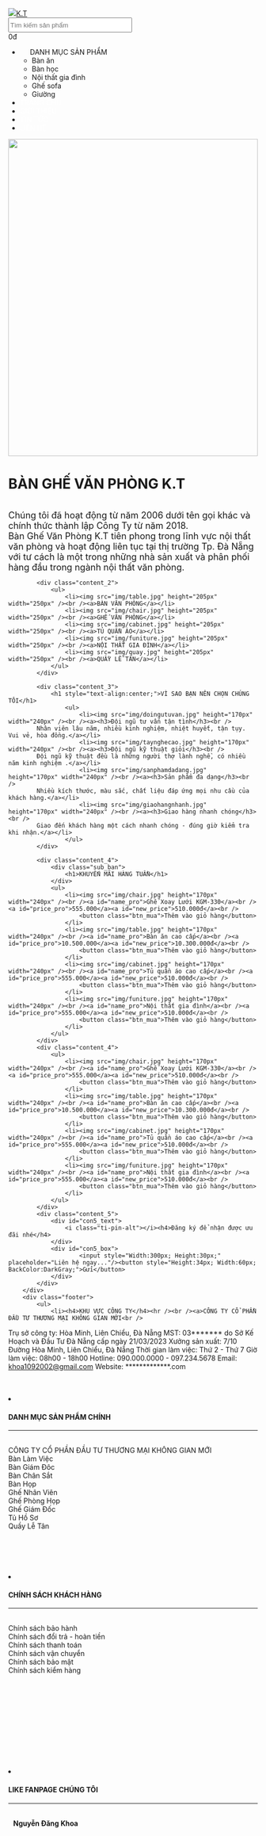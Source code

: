 <!DOCTYPE html>

<html>
<head runat="server">
    <title>Trang Chủ - Bàn ghế văn phòng giá rẻ</title>
    <asp:ContentPlaceHolder ID="head" runat="server">
    </asp:ContentPlaceHolder>
    <link rel="shortcut icon" href="img/table.jpg" type="image/x-icon" />
    <link href="main-style/main.css" rel="stylesheet" />
    <link href="main-style/themify-icons/themify-icons.css" rel="stylesheet" />
</head>
<body>
    <form id="form1" runat="server">
        <div class="header">
            <img href="Default.html" id="logo" src="img/logo.png"/><a id="brand" href="Default.html">K.T</a>
            <div id="search">
                <input type="text" style="width:250px; height:30px;" placeholder="Tìm kiếm sản phẩm" />
            </div>
            <div id="find">
               <i class="ti-search" style="font-size: 30px;"></i>
            </div>
            <div id="cart">
                <i class="ti-shopping-cart"></i><a> 0đ</a>
            </div>
        </div>
        <div class="nav">
            <ul>
                <li><i class="ti-menu nav_menuicon"
                    style="padding: 0 10px;"></i>DANH MỤC SẢN PHẨM<i class="ti-angle-down"
                    style="padding: 0 10px;"></i>
                    <ul class="sub_nav">
                        <li>Bàn ăn</li>
                        <li>Bàn học</li>
                        <li>Nội thất gia đình</li>
                        <li>Ghế sofa</li>
                        <li>Giường</li>
                    </ul>
                </li>
                <li><a href="Default.html" style="text-decoration: none;
        color:#fff;">TRANG CHỦ</a></li>
                <li><a href="GioiThieu.html" style="text-decoration: none;
        color:#fff;">GIỚI THIỆU</a></li>
                <li><a href="TinTuc.html" style="text-decoration: none;
        color:#fff;">TIN TỨC</a></li>
                <li><a href="LienHe.html" style="text-decoration: none;
        color:#fff;">LIÊN HỆ</a></li>
            </ul>
        </div>
        <div>
            <div class="banner">
                <img src="img/BANNER-5.jpg" height="640px" width="100%" />
            </div>
            <div class="content_1">
                <h1>BÀN GHẾ VĂN PHÒNG K.T</h1>
                <a><br /></a>
                <a style="font-size:18px;">Chúng tôi đã hoạt động từ năm 2006 dưới tên gọi khác và chính thức thành lập Công Ty từ năm 2018.<br /> Bàn Ghế Văn Phòng K.T tiên phong trong lĩnh vực nội thất văn phòng và hoạt động liên tục tại thị trường Tp. Đà Nẵng<br />với tư cách là một trong những nhà sản xuất và phân phối hàng đầu trong ngành nội thất văn phòng.</a>
            </div>
            
            <div class="content_2">
                <ul>
                    <li><img src="img/table.jpg" height="205px" width="250px" /><br /><a>BÀN VĂN PHÒNG</a></li>
                    <li><img src="img/chair.jpg" height="205px" width="250px" /><br /><a>GHẾ VĂN PHÒNG</a></li>
                    <li><img src="img/cabinet.jpg" height="205px" width="250px" /><br /><a>TỦ QUẦN ÁO</a></li>
                    <li><img src="img/funiture.jpg" height="205px" width="250px" /><br /><a>NỘI THẤT GIA ĐÌNH</a></li>
                    <li><img src="img/quay.jpg" height="205px" width="250px" /><br /><a>QUẦY LỄ TÂN</a></li>
                </ul>
            </div>
            
            <div class="content_3">
                <h1 style="text-align:center;">VÌ SAO BẠN NÊN CHỌN CHÚNG TÔI</h1>
                    <ul>
                        <li><img src="img/doingutuvan.jpg" height="170px" width="240px" /><br /><a><h3>Đội ngũ tư vấn tận tình</h3><br />
            Nhân viên lâu năm, nhiều kinh nghiệm, nhiệt huyết, tận tụy. Vui vẻ, hòa đồng.</a></li>
                        <li><img src="img/taynghecao.jpg" height="170px" width="240px" /><br /><a><h3>Đội ngũ kỹ thuật giỏi</h3><br />
            Đội ngũ kỹ thuật đều là những người thợ lành nghề, có nhiều năm kinh nghiệm .</a></li>
                        <li><img src="img/sanphamdadang.jpg" height="170px" width="240px" /><br /><a><h3>Sản phẩm đa dạng</h3><br />
            Nhiều kích thước, màu sắc, chất liệu đáp ứng mọi nhu cầu của khách hàng.</a></li>
                        <li><img src="img/giaohangnhanh.jpg" height="170px" width="240px" /><br /><a><h3>Giao hàng nhanh chóng</h3><br />
            Giao đến khách hàng một cách nhanh chóng - đúng giờ kiểm tra khi nhận.</a></li>
                    </ul>
            </div>
            
            <div class="content_4">
                <div class="sub_ban">
                    <h1>KHUYẾN MÃI HÀNG TUẦN</h1>
                </div>
                <ul>
                    <li><img src="img/chair.jpg" height="170px" width="240px" /><br /><a id="name_pro">Ghế Xoay Lưới KGM-330</a><br /><a id="price_pro">555.000</a><a id="new_price">510.000đ</a><br />
                        <button class="btn_mua">Thêm vào giỏ hàng</button>
                    </li>
                    <li><img src="img/table.jpg" height="170px" width="240px" /><br /><a id="name_pro">Bàn ăn cao cấp</a><br /><a id="price_pro">10.500.000</a><a id="new_price">10.300.000đ</a><br />
                        <button class="btn_mua">Thêm vào giỏ hàng</button>
                    </li>
                    <li><img src="img/cabinet.jpg" height="170px" width="240px" /><br /><a id="name_pro">Tủ quần áo cao cấp</a><br /><a id="price_pro">555.000</a><a id="new_price">510.000đ</a><br />
                        <button class="btn_mua">Thêm vào giỏ hàng</button>
                    </li>
                    <li><img src="img/funiture.jpg" height="170px" width="240px" /><br /><a id="name_pro">Nội thất gia đình</a><br /><a id="price_pro">555.000</a><a id="new_price">510.000đ</a><br />
                        <button class="btn_mua">Thêm vào giỏ hàng</button>
                    </li>
                </ul>
            </div>
            <div class="content_4">
                <ul>
                    <li><img src="img/chair.jpg" height="170px" width="240px" /><br /><a id="name_pro">Ghế Xoay Lưới KGM-330</a><br /><a id="price_pro">555.000</a><a id="new_price">510.000đ</a><br />
                        <button class="btn_mua">Thêm vào giỏ hàng</button>
                    </li>
                    <li><img src="img/table.jpg" height="170px" width="240px" /><br /><a id="name_pro">Bàn ăn cao cấp</a><br /><a id="price_pro">10.500.000</a><a id="new_price">10.300.000đ</a><br />
                        <button class="btn_mua">Thêm vào giỏ hàng</button>
                    </li>
                    <li><img src="img/cabinet.jpg" height="170px" width="240px" /><br /><a id="name_pro">Tủ quần áo cao cấp</a><br /><a id="price_pro">555.000</a><a id="new_price">510.000đ</a><br />
                        <button class="btn_mua">Thêm vào giỏ hàng</button>
                    </li>
                    <li><img src="img/funiture.jpg" height="170px" width="240px" /><br /><a id="name_pro">Nội thất gia đình</a><br /><a id="price_pro">555.000</a><a id="new_price">510.000đ</a><br />
                        <button class="btn_mua">Thêm vào giỏ hàng</button>
                    </li>
                </ul>
            </div>
            <div class="content_5">
                <div id="con5_text">
                    <i class="ti-pin-alt"></i><h4>Đăng ký để nhận được ưu đãi nhé</h4>
                </div>
                <div id="con5_box">
                        <input style="Width:300px; Height:30px;" placeholder="Liên hệ ngay..."/><button style="Height:34px; Width:60px; BackColor:DarkGray;">Gửi</button>
                </div>
            </div>
        </div>
        <div class="footer">
            <ul>
                <li><h4>KHU VỰC CÔNG TY</h4><hr /><br /><a>CÔNG TY CỔ PHẦN ĐẦU TƯ THƯƠNG MẠI KHÔNG GIAN MỚI<br />
Trụ sở công ty: Hòa Minh, Liên Chiểu, Đà Nẵng
MST: 03******* do Sở Kế Hoạch và Đầu Tư Đà Nẵng cấp ngày 21/03/2023
Xưởng sản xuất: 7/10 Đường Hòa Minh, Liên Chiểu, Đà Nẵng
Thời gian làm việc: Thứ 2 - Thứ 7
Giờ làm việc: 08h00 - 18h00
Hotline: 090.000.0000 - 097.234.5678
Email: khoa1092002@gmail.com
Website: *************.com<br /><br /><br /></a></li>
                <li><h4>DANH MỤC SẢN PHẨM CHÍNH</h4><hr /><br /><a>CÔNG TY CỔ PHẦN ĐẦU TƯ THƯƠNG MẠI KHÔNG GIAN MỚI<br />
Bàn Làm Việc<br />
Bàn Giám Đôc<br />
Bàn Chân Sắt<br />
Bàn Họp<br />
Ghế Nhân Viên<br />
Ghế Phòng Họp<br />
Ghế Giám Đốc<br />
Tủ Hồ Sơ<br />
Quầy Lễ Tân
<br /><br /><br /><br /> <br /><br />
</a></li>
                <li><h4>CHÍNH SÁCH KHÁCH HÀNG</h4><hr /><br /><a>Chính sách bảo hành<br />
Chính sách đổi trả - hoàn tiền<br />
Chính sách thanh toán<br />
Chính sách vận chuyển<br />
Chính sách bảo mật<br />
Chính sách kiểm hàng<br />
<br /><br /><br /><br /> <br /><br /><br /><br /><br /><br /><br />
</a></li>
                <li><h4>LIKE FANPAGE CHÚNG TÔI</h4><hr /><br /><i class="ti-facebook"></i><a style="margin-left:10px;text-decoration:none; color:#000; font-weight:600;" href="https://www.facebook.com/profile.php?id=100055252343456">Nguyễn Đăng Khoa</a><br /><br /><br /><br /><br /><br /><br />
<br /><br /><br /><br /> <br /><br /><br /><br /><br /><br /></li>
            </ul>
            <div style="text-align:center; font-size:13px; margin-top:40px;">Công ty cổ phần công ty trách nhiệm hữu hạn 1 thành viên @</div>
        </div>
    </form>
</body>
</html>
